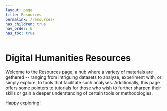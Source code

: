 ```yaml
---
layout: page
title: Resources
permalink: /resources/
has_children: true
nav_order: 6
has_toc: true
---
```


# Digital Humanities Resources

Welcome to the Resources page, a hub where a variety of materials are gethered -- ranging from intriguing datasets to analyze, experiment with, or simply explore, to tools that facilitate such analyses. Additionally, this page offers some pointers to tutorials for those who wish to further sharpen their skills or gain a deeper understanding of certain tools or methodologies. <br>

Happy exploring!
